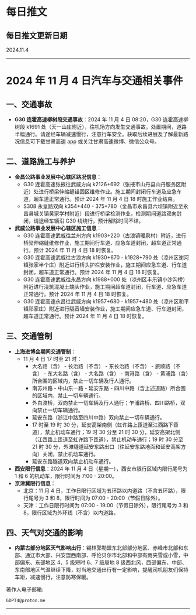 # 每日推文

## 每日推文更新日期

2024.11.4

----------------------

# 2024 年 11 月 4 日汽车与交通相关事件

## 一、交通事故
- **G30 连霍高速柳树段交通事故**：2024 年 11 月 4 日 08:20，G30 连霍高速柳树段 k1691 处（天一山庄附近），往机场方向发生交通事故。处置期间，道路半幅通行。请途经车辆减速慢行，注意行车安全。获取后续进展及了解最新路况信息可下载甘肃高速 app 或关注甘肃高速微博、微信公众号。

## 二、道路施工与养护
- **金昌公路事业发展中心辖区路况信息**：
    - G30 连霍高速张掖往武威方向 k2126+692（张掖市山丹县山丹服务区附近）处进行桥梁伸缩缝锚固区维修作业。施工期间封闭行车道及应急车道，超车道正常通行。预计 2024 年 11 月 4 日 18 时施工作业结束。
    - S308 永皇路双向 k354+440 - 375+780（金昌市永昌县六坝镇附近至永昌县城关镇黄家学村附近）段进行桥梁检测作业，检测期间道路双向封闭，请途经车辆沿 G30 线绕行，预计解除时间不详。
- **武威公路事业发展中心辖区施工信息**：
    - G30 连霍高速武威往兰州方向 k1903+220（古浪镇暖泉村）附近，进行桥梁伸缩缝维修作业，施工期间行车道、应急车道封闭，超车道正常通行。预计 2024 年 11 月 4 日 18 时恢复。
    - G30 连霍高速武威往古浪方向 k1930+670 - k1928+790 处（凉州区谢河镇张家半个庄）附近进行桥头护栏安装作业，施工期间应急车道、行车道封闭，超车道正常通行。预计 2024 年 11 月 4 日 18 时恢复。
    - G30 连霍高速武威往永昌方向 k1988+000 处（凉州区丰乐镇小沙沟桥）附近进行浇筑混凝土端头作业，施工期间超车道封闭，行车道、应急车道正常通行。预计 2024 年 11 月 4 日 18 时恢复。
    - G30 连霍高速永昌往武威方向 k1957+680 - k1957+480 处（凉州区和平镇祁家庄）附近进行隔音墙安装作业，施工期间应急车道、行车道封闭，超车道正常通行。预计 2024 年 11 月 4 日 18 时恢复。

## 三、交通管制
- **上海进博会期间交通管制**：
    - 11 月 4 日 17 时至 21 时：
        - 大名路（含） - 长治路（不含） - 东长治路（不含） - 旅顺路（不含） - 东大名路（含） - 大名路（含） - 南浔路（含） - 黄浦路（含）所合围的区域内，禁止一切车辆及行人通行。
        - 南苏州路 - 中山东一路 - 延安东路 - 四川中路（含上述道路）所合围的区域内，禁止一切车辆通行。
        - 外白渡桥，双向禁止一切车辆及行人通行；乍浦路桥、四川路桥，双向禁止一切车辆通行。
        - 延安东路（浙江中路至四川中路）双向禁止一切车辆通行。
        - 17 时至 19 时 30 分，延安高架南侧（虹许路上匝道至江西路下匝道），禁止机动车通行；19 时 30 分至 21 时 30 分，延安高架北侧（江西路上匝道至虹许路下匝道），禁止机动车通行；19 时 30 分至 21 时 30 分，外滩隧道延安东路出口（往延安东路地面和延安高架方向）关闭，禁止机动车通行。
        - 延安东路隧道双向禁止机动车通行。
- **西安限行信息**：2024 年 11 月 4 日（星期一），西安市限行区域内限行尾号为 1 和 6 的机动车，限行时间为 7:00 - 20:00。
- **京津冀限行信息**：
    - 北京：11 月 4 日，工作日限行区域为五环路以内道路（不含五环路），限行尾号为 3 和 8，限行时间为 07:00 - 20:00（节假日除外）。
    - 天津：工作日限行时间为 07:00 - 19:00（节假日除外），限行尾号为 3 和 8，限行区域为外环线（不含）以内道路。

## 四、天气对交通的影响
- **内蒙古部分地区天气影响出行**：锡林郭勒盟东北部部分地区、赤峰市北部和东部、通辽市大部、兴安盟西南部、呼伦贝尔市北部和中部有雨夹雪或小雪，中部偏东、东部地区 4、5 级短时 6、7 级局地 8 级西北风，西部偏东、中部、东南部地区气温继续下降，对当地交通出行有一定影响，提醒司机朋友们保持车距，减速慢行，注意防寒保暖。

著作人电子邮箱:

    GDPT4@proton.me

----------------------